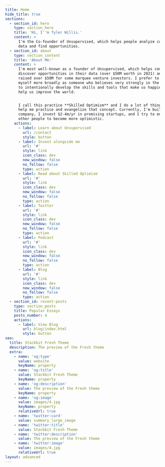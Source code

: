 ```yaml
---
title: Home
hide_title: true
sections:
  - section_id: hero
    type: section_hero
    title: 'Hi, I''m Tyler Willis.'
    content: >
      I'm the Co-founder of Unsupervised, which helps people analyze complex
      data and find opportunities.
  - section_id: about
    type: section_content
    title: 'About Me:'
    content: >
      I'm most well-known as a founder of Unsupervised, which helps companies
      discover opportunities in their data (over $50M worth in 2021) and has
      raised over $50M for some marquee venture investors. I prefer to think of
      myself more broadly as someone who believes very strongly in the ability
      to intentionally develop the skills and tools that make us happier and
      help us improve the world.


      I call this practice **Skilled Optimism** and I do a lot of things that
      help me practice and evangelize that concept. Currently, I'm building a
      company, I invest $2-4m/yr in promising startups, and I try to encourage
      other people to become more optimistic.
    actions:
      - label: Learn about Unsupervised
        url: /contact
        style: button
      - label: Invest alongside me
        url: '#'
        style: link
        icon_class: dev
        new_window: false
        no_follow: false
        type: action
      - label: Read about Skilled Optimism
        url: '#'
        style: link
        icon_class: dev
        new_window: false
        no_follow: false
        type: action
      - label: Twitter
        url: '#'
        style: link
        icon_class: dev
        new_window: false
        no_follow: false
        type: action
      - label: Podcast
        url: '#'
        style: link
        icon_class: dev
        new_window: false
        no_follow: false
        type: action
      - label: Blog
        url: '#'
        style: link
        icon_class: dev
        new_window: false
        no_follow: false
        type: action
  - section_id: recent-posts
    type: section_posts
    title: Popular Essays
    posts_number: 4
    actions:
      - label: View Blog
        url: blog/index.html
        style: button
seo:
  title: Stackbit Fresh Theme
  description: The preview of the Fresh theme
  extra:
    - name: 'og:type'
      value: website
      keyName: property
    - name: 'og:title'
      value: Stackbit Fresh Theme
      keyName: property
    - name: 'og:description'
      value: The preview of the Fresh theme
      keyName: property
    - name: 'og:image'
      value: images/4.jpg
      keyName: property
      relativeUrl: true
    - name: 'twitter:card'
      value: summary_large_image
    - name: 'twitter:title'
      value: Stackbit Fresh Theme
    - name: 'twitter:description'
      value: The preview of the Fresh theme
    - name: 'twitter:image'
      value: images/4.jpg
      relativeUrl: true
layout: advanced
---
```

